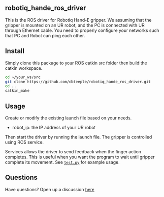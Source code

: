 ## robotiq_hande_ros_driver
This is the ROS driver for Robotiq Hand-E gripper. We assuming that the gripper is mounted on an UR robot, and the PC is connected with UR through Ethernet cable.
You need to properly configure your networks such that PC and Robot can ping each other.

## Install
Simply clone this package to your ROS catkin src folder then build the catkin workspace.
```bash
cd ~/your_ws/src
git clone https://github.com/cbteeple/robotiq_hande_ros_driver.git
cd ..
catkin_make
```

## Usage
Create or modify the existing launch file based on your needs.
* robot_ip: the IP address of your UR robot

Then start the driver by running the launch file. The gripper is controlled using ROS service.

Services allows the driver to send feedback when the finger action completes. This is useful when you want the program to wait until gripper complete its movement. See [`test.py`](https://github.com/cbteeple/robotiq_hande_ros_driver/blob/master/src/test.py) for example usage.

## Questions
Have questions? Open up a discussion [here](https://github.com/macs-lab/robotiq_hande_ros_driver/discussions)
